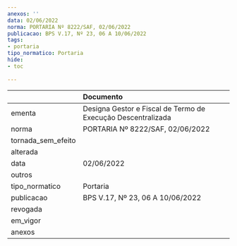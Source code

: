 ```yaml
---
anexos: ''
data: 02/06/2022
norma: PORTARIA Nº 8222/SAF, 02/06/2022
publicacao: BPS V.17, Nº 23, 06 A 10/06/2022
tags:
- portaria
tipo_normatico: Portaria
hide: 
- toc 
 
---
```


|                    | Documento                                                    |
|:-------------------|:-------------------------------------------------------------|
| ementa             | Designa Gestor e Fiscal de Termo de Execução Descentralizada |
| norma              | PORTARIA Nº 8222/SAF, 02/06/2022                             |
| tornada_sem_efeito |                                                              |
| alterada           |                                                              |
| data               | 02/06/2022                                                   |
| outros             |                                                              |
| tipo_normatico     | Portaria                                                     |
| publicacao         | BPS V.17, Nº 23, 06 A 10/06/2022                             |
| revogada           |                                                              |
| em_vigor           |                                                              |
| anexos             |                                                              |
